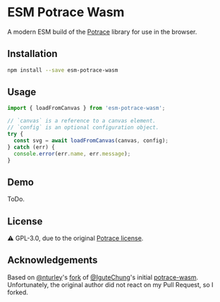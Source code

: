 # ESM Potrace Wasm

A modern ESM build of the [Potrace](http://potrace.sourceforge.net/) library for use in the browser.

## Installation

```bash
npm install --save esm-potrace-wasm
```

## Usage

```js
import { loadFromCanvas } from 'esm-potrace-wasm';

// `canvas` is a reference to a canvas element.
// `config` is an optional configuration object.
try {
  const svg = await loadFromCanvas(canvas, config);
} catch (err) {
  console.error(err.name, err.message);
}
```

## Demo

ToDo.

## License

⚠️ GPL-3.0, due to the original [Potrace license](http://potrace.sourceforge.net/#license).

## Acknowledgements

Based on [@nturley](https://github.com/nturley)'s [fork](https://github.com/nturley/potrace-wasm) of
[@IguteChung](https://github.com/IguteChung)'s initial [potrace-wasm](https://github.com/IguteChung/potrace-wasm).
Unfortunately, the original author did not react on my Pull Request, so I forked.
